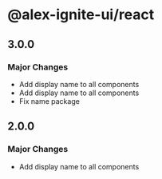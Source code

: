 # @alex-ignite-ui/react

## 3.0.0

### Major Changes

- Add display name to all components
- Add display name to all components
- Fix name package

## 2.0.0

### Major Changes

- Add display name to all components
